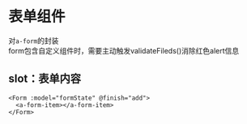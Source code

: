 # 表单组件
对`a-form`的封装   
form包含自定义组件时，需要主动触发validateFileds()消除红色alert信息

## slot：表单内容

```
<Form :model="formState" @finish="add">
  <a-form-item></a-form-item>
</Form>
```